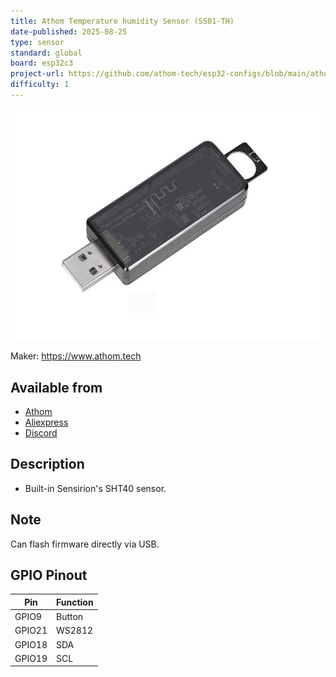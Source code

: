 ```yaml
---
title: Athom Temperature humidity Sensor (SS01-TH)
date-published: 2025-08-25
type: sensor
standard: global
board: esp32c3
project-url: https://github.com/athom-tech/esp32-configs/blob/main/athom-sht40-sensor.yaml
difficulty: 1
---
```


![SS01-CO2](SS01-TH.webp "Athom Temperature humidity Sensor - SS01-TH")

Maker: https://www.athom.tech

## Available from

- [Athom](https://www.athom.tech/blank-1/tempreture-and-humidity-sensor)
- [Aliexpress](https://www.aliexpress.com/item/1005009637778878.html)
- [Discord](https://discord.gg/tHdBmXCwRj)

## Description

- Built-in Sensirion's SHT40 sensor.

## Note

Can flash firmware directly via USB.

## GPIO Pinout

| Pin    | Function            |
| ------ | ------------------- |
| GPIO9  | Button              |
| GPIO21 | WS2812              |
| GPIO18 | SDA                 |
| GPIO19 | SCL                 |
